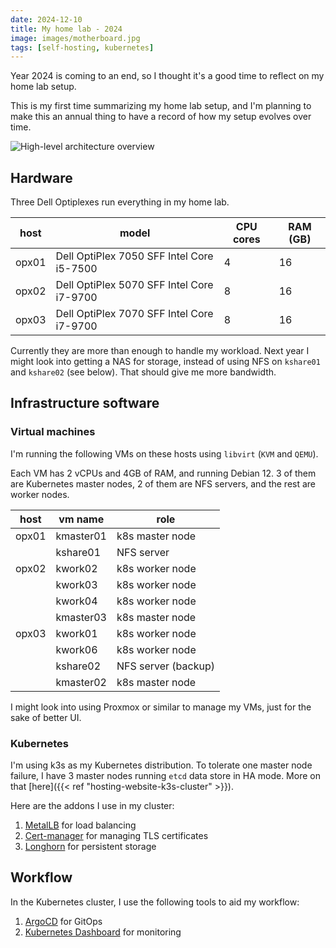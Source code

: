 ```yaml
---
date: 2024-12-10
title: My home lab - 2024
image: images/motherboard.jpg
tags: [self-hosting, kubernetes]
---
```


Year 2024 is coming to an end, so I thought it's a good time to reflect on my home lab setup.

This is my first time summarizing my home lab setup, and I'm planning to make this an annual thing to have a record of how my setup evolves over time.

![High-level architecture overview](/homelab.drawio.png)

## Hardware

Three Dell Optiplexes run everything in my home lab.

| host  | model                                     | CPU cores | RAM (GB) |
| ----- | ----------------------------------------- | --------- |--------- |
| opx01 | Dell OptiPlex 7050 SFF Intel Core i5-7500 | 4         | 16       |
| opx02 | Dell OptiPlex 5070 SFF Intel Core i7-9700 | 8         | 16       |
| opx03 | Dell OptiPlex 7070 SFF Intel Core i7-9700 | 8         | 16       |

Currently they are more than enough to handle my workload. Next year I might look into getting a NAS for storage, instead of using NFS on `kshare01` and `kshare02` (see below). That should give me more bandwidth.

## Infrastructure software

### Virtual machines

I'm running the following VMs on these hosts using `libvirt` (`KVM` and `QEMU`).

Each VM has 2 vCPUs and 4GB of RAM, and running Debian 12. 3 of them are Kubernetes master nodes, 2 of them are NFS servers, and the rest are worker nodes.

| host  | vm name     | role                        |
| ----- | ----------- | --------------------------- |
| opx01 | kmaster01   | k8s master node             |
|       | kshare01    | NFS server                  |
| opx02 | kwork02     | k8s worker node             |
|       | kwork03     | k8s worker node             |
|       | kwork04     | k8s worker node             |
|       | kmaster03   | k8s master node             |
| opx03 | kwork01     | k8s worker node             |
|       | kwork06     | k8s worker node             |
|       | kshare02    | NFS server (backup)         |
|       | kmaster02   | k8s master node             |

I might look into using Proxmox or similar to manage my VMs, just for the sake of better UI.

### Kubernetes

I'm using k3s as my Kubernetes distribution. To tolerate one master node failure, I have 3 master nodes running `etcd` data store in HA mode. More on that [here]({{< ref "hosting-website-k3s-cluster" >}}).

Here are the addons I use in my cluster:
1. [MetalLB](https://metallb.universe.tf/) for load balancing
2. [Cert-manager](https://cert-manager.io/) for managing TLS certificates
3. [Longhorn](https://longhorn.io/) for persistent storage

## Workflow

In the Kubernetes cluster, I use the following tools to aid my workflow:
1. [ArgoCD](https://argoproj.github.io/argo-cd/) for GitOps
2. [Kubernetes Dashboard](https://kubernetes.io/docs/tasks/access-application-cluster/web-ui-dashboard/) for monitoring

